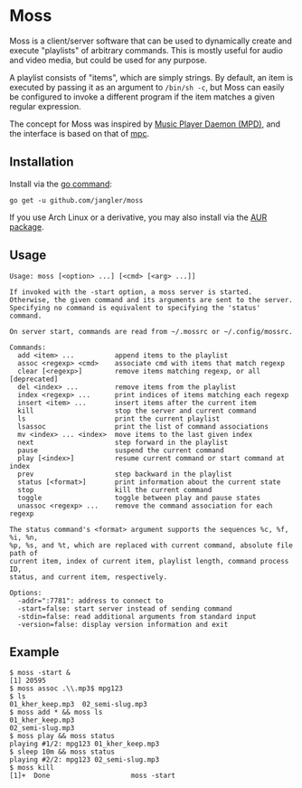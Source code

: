 Moss
====
Moss is a client/server software that can be used to dynamically create and
execute "playlists" of arbitrary commands. This is mostly useful for audio and
video media, but could be used for any purpose.

A playlist consists of "items", which are simply strings. By default, an item
is executed by passing it as an argument to `/bin/sh -c`, but Moss can easily
be configured to invoke a different program if the item matches a given regular
expression.

The concept for Moss was inspired by
[Music Player Daemon (MPD)](http://www.musicpd.org/), and the interface is
based on that of [mpc](http://www.musicpd.org/clients/mpc/).

Installation
------------
Install via the [go command](http://golang.org/cmd/go/):

	go get -u github.com/jangler/moss

If you use Arch Linux or a derivative, you may also install via the
[AUR package](https://aur.archlinux.org/packages/moss/).

Usage
-----
	Usage: moss [<option> ...] [<cmd> [<arg> ...]]

	If invoked with the -start option, a moss server is started.
	Otherwise, the given command and its arguments are sent to the server.
	Specifying no command is equivalent to specifying the 'status' command.

	On server start, commands are read from ~/.mossrc or ~/.config/mossrc.

	Commands:
	  add <item> ...          append items to the playlist
	  assoc <regexp> <cmd>    associate cmd with items that match regexp
	  clear [<regexp>]        remove items matching regexp, or all [deprecated]
	  del <index> ...         remove items from the playlist
	  index <regexp> ...      print indices of items matching each regexp
	  insert <item> ...       insert items after the current item
	  kill                    stop the server and current command
	  ls                      print the current playlist
	  lsassoc                 print the list of command associations
	  mv <index> ... <index>  move items to the last given index
	  next                    step forward in the playlist
	  pause                   suspend the current command
	  play [<index>]          resume current command or start command at index
	  prev                    step backward in the playlist
	  status [<format>]       print information about the current state
	  stop                    kill the current command
	  toggle                  toggle between play and pause states
	  unassoc <regexp> ...    remove the command association for each regexp

	The status command's <format> argument supports the sequences %c, %f, %i, %n,
	%p, %s, and %t, which are replaced with current command, absolute file path of
	current item, index of current item, playlist length, command process ID,
	status, and current item, respectively.

	Options:
	  -addr=":7781": address to connect to
	  -start=false: start server instead of sending command
	  -stdin=false: read additional arguments from standard input
	  -version=false: display version information and exit

Example
-------
	$ moss -start &
	[1] 20595
	$ moss assoc .\\.mp3$ mpg123
	$ ls
	01_kher_keep.mp3  02_semi-slug.mp3
	$ moss add * && moss ls
	01_kher_keep.mp3
	02_semi-slug.mp3
	$ moss play && moss status
	playing #1/2: mpg123 01_kher_keep.mp3
	$ sleep 10m && moss status
	playing #2/2: mpg123 02_semi-slug.mp3
	$ moss kill
	[1]+  Done                    moss -start
